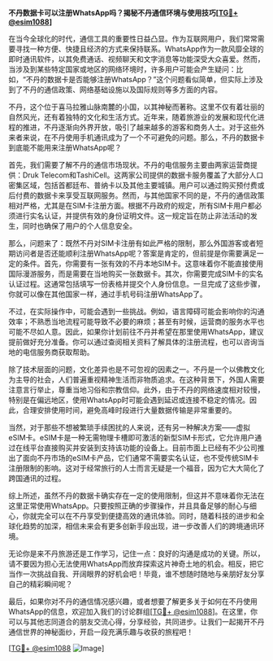 **不丹数据卡可以注册WhatsApp吗？揭秘不丹通信环境与使用技巧[[TG💪+ @esim1088](https://t.me/s/esim1088)]**

在当今全球化的时代，通信工具的重要性日益凸显。作为互联网用户，我们常常需要寻找一种方便、快捷且经济的方式来保持联系。WhatsApp作为一款风靡全球的即时通讯软件，以其免费通话、视频聊天和文字消息等功能深受大众喜爱。然而，当涉及到某些特定国家或地区的网络环境时，许多用户可能会产生疑问：比如，“不丹的数据卡是否能够注册WhatsApp？”这个问题看似简单，但实际上涉及到了不丹的通信政策、网络基础设施以及国际规则等多方面的内容。

不丹，这个位于喜马拉雅山脉南麓的小国，以其神秘而著称。这里不仅有着壮丽的自然风光，还有着独特的文化和生活方式。近年来，随着旅游业的发展和现代化进程的推进，不丹逐渐向外界开放，吸引了越来越多的游客和商务人士。对于这些外来者来说，在不丹使用手机通讯成为了一个不可避免的问题。那么，不丹的数据卡到底能不能用来注册WhatsApp呢？

首先，我们需要了解不丹的通信市场现状。不丹的电信服务主要由两家运营商提供：Druk Telecom和TashiCell。这两家公司提供的数据卡服务覆盖了大部分人口密集区域，包括首都廷布、普纳卡以及其他主要城镇。用户可以通过购买预付费或后付费的数据卡来享受互联网服务。然而，与其他国家不同的是，不丹的通信政策相对严格，尤其是在SIM卡注册方面。根据不丹政府的规定，所有SIM卡用户都必须进行实名认证，并提供有效的身份证明文件。这一规定旨在防止非法活动的发生，同时也确保了用户的个人信息安全。

那么，问题来了：既然不丹对SIM卡注册有如此严格的限制，那么外国游客或者短期访问者是否还能顺利注册WhatsApp呢？答案是肯定的，但前提是你需要满足一定的条件。首先，你需要有一张有效的不丹本地SIM卡。这意味着你不能直接使用国际漫游服务，而是需要在当地购买一张数据卡。其次，你需要完成SIM卡的实名认证过程。这通常包括填写一份表格并提交个人身份信息。一旦完成了这些步骤，你就可以像在其他国家一样，通过手机号码注册WhatsApp了。

不过，在实际操作中，可能会遇到一些挑战。例如，语言障碍可能会影响你的沟通效率；不熟悉当地流程可能导致不必要的麻烦；甚至有时候，运营商的服务水平也可能不尽如人意。因此，如果你计划前往不丹并希望在那里使用WhatsApp，建议提前做好充分准备。你可以通过查阅相关资料了解具体的注册流程，也可以咨询当地的电信服务商获取帮助。

除了技术层面的问题，文化差异也是不可忽视的因素之一。不丹是一个以佛教文化为主导的社会，人们普遍重视精神生活而非物质追求。在这种背景下，外国人需要注意言行举止，尊重当地习俗和宗教信仰。此外，由于不丹的网络速度相对较慢，特别是在偏远地区，使用WhatsApp时可能会遇到延迟或连接不稳定的情况。因此，合理安排使用时间，避免高峰时段进行大量数据传输是非常重要的。

当然，对于那些不想被繁琐手续困扰的人来说，还有另一种解决方案——虚拟eSIM卡。eSIM卡是一种无需物理卡槽即可激活的新型SIM卡形式，它允许用户通过在线平台直接购买并安装到支持该功能的设备上。目前市面上已经有不少公司推出了面向不丹市场的eSIM卡产品，它们通常不需要实名认证，也不受传统SIM卡注册限制的影响。这对于经常旅行的人士而言无疑是一个福音，因为它大大简化了跨国通讯的过程。

综上所述，虽然不丹的数据卡确实存在一定的使用限制，但这并不意味着你无法在这里正常使用WhatsApp。只要按照正确的步骤操作，并且具备足够的耐心与细心，你就完全可以在不丹享受到便捷高效的通讯体验。同时，随着科技的进步和全球化趋势的加深，相信未来会有更多创新手段出现，进一步改善人们的跨境通讯环境。

无论你是来不丹旅游还是工作学习，记住一点：良好的沟通是成功的关键。所以，请不要因为担心无法使用WhatsApp而放弃探索这片神奇土地的机会。相反，把它当作一次挑战自我、开阔眼界的好机会吧！毕竟，谁不想随时随地与亲朋好友分享自己的精彩瞬间呢？

最后，如果你对不丹的通信情况感兴趣，或者想要了解更多关于如何在不丹使用WhatsApp的信息，欢迎加入我们的讨论群组[[TG💪+ @esim1088](https://t.me/s/esim1088)]。在这里，你可以与其他志同道合的朋友交流心得，分享经验，共同进步。让我们一起揭开不丹通信世界的神秘面纱，开启一段充满乐趣与收获的旅程吧！

[[TG💪+ @esim1088](https://t.me/s/esim1088) ![Image](https://i.postimg.cc/4NQfJmqS/Snipaste-2025-05-13-00-14-12.png)]
